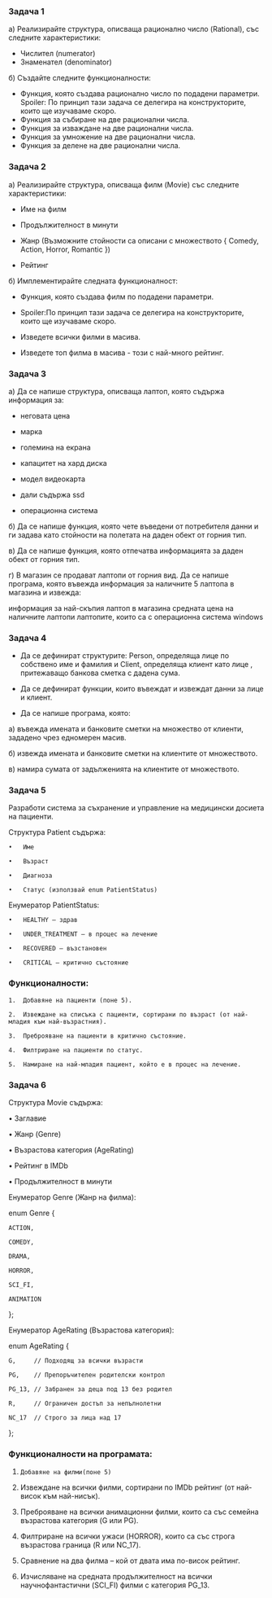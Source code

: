 ### Задача 1

а) Реализирайте структура, описваща рационално число (Rational), със следните характеристики:

- Числител (numerator)
- Знаменател (denominator)
  
б) Създайте следните функционалности:

- Функция, която създава рационално число по подадени параметри.
  Spoiler: По принцип тази задача се делегира на конструкторите, които ще изучаваме скоро.
- Функция за събиране на две рационални числа.
- Функция за изваждане на две рационални числа.
- Функция за умножение на две рационални числа.
- Функция за делене на две рационални числа.

### Задача 2 

а) Реализирайте структура, описваща филм (Movie) със следните характеристики:

- Име на филм

- Продължителност в минути

- Жанр (Възможните стойности са описани с 
множеството { Comedy, Action, Horror, Romantic })

- Рейтинг

б) Имплементирайте следната функционалност:


- Функция, която създава филм по подадени параметри. 

- Spoiler:По принцип тази задача се делегира на конструкторите,
които ще изучаваме скоро.

- Изведете всички филми в масива.

- Изведете топ филма в масива - този с най-много рейтинг.


### Задача 3 
а) Да се напише структура, описваща лаптоп, която съдържа информация за:

- неговата цена

- марка

- големина на екрана

- капацитет на хард диска

- модел видеокарта

- дали съдържа ssd

- операционна система

б) Да се напише функция, която чете въведени от потребителя данни и 
ги задава като стойности на полетата на даден обект от горния тип.

в) Да се напише функция, която отпечатва информацията за даден обект от горния тип.

г) В магазин се продават лаптопи от горния вид. Да се напише програма,
която въвежда информация за наличните 5 лаптопа в магазина и извежда:

информация за най-скъпия лаптоп в магазина
средната цена на наличните лаптопи
лаптопите, които са с операционна система windows

### Задача 4 
- Да се дефинират структурите: Person, определяща лице по собствено име и фамилия и Client,
определяща клиент като лице , притежаващо банкова сметка с дадена сума.

- Да се дефинират функции, които въвеждат и извеждат данни за лице и клиент.
  
- Да се напише програма, която:

а) въвежда имената и банковите сметки на множество от клиенти, зададено чрез едномерен масив.

б) извежда имената и банковите сметки на клиентите от множеството.

в) намира сумата от задълженията на клиентите от множеството.


### Задача 5

Разработи система за съхранение и управление
 на медицински досиета на пациенти.

Структура Patient съдържа:

	•	Име 

	•	Възраст 

	•	Диагноза 

	•	Статус (използвай enum PatientStatus)


Енумератор PatientStatus:

	•	HEALTHY – здрав

	•	UNDER_TREATMENT – в процес на лечение

	•	RECOVERED – възстановен

	•	CRITICAL – критично състояние

### Функционалности:

	1.	Добавяне на пациенти (поне 5).

	2.	Извеждане на списъка с пациенти, сортирани по възраст (от най-младия към най-възрастния).

	3.	Преброяване на пациенти в критично състояние.

	4.	Филтриране на пациенти по статус.

	5.	Намиране на най-младия пациент, който е в процес на лечение.


### Задача 6


Структура Movie съдържа:

  • Заглавие

  •	Жанр (Genre)

  •	Възрастова категория (AgeRating)

  •	Рейтинг в IMDb

  •	Продължителност в минути

Енумератор Genre (Жанр на филма):

enum Genre {

    ACTION,

    COMEDY,

    DRAMA,

    HORROR,

    SCI_FI,

    ANIMATION
};

Енумератор AgeRating (Възрастова категория):

enum AgeRating {

    G,     // Подходящ за всички възрасти

    PG,    // Препоръчителен родителски контрол

    PG_13, // Забранен за деца под 13 без родител

    R,     // Ограничен достъп за непълнолетни

    NC_17  // Строго за лица над 17
};

### Функционалности на програмата:
  1.	 Добавяне на филми(поне 5)

  2.	Извеждане на всички филми, сортирани по IMDb рейтинг (от най-висок към най-нисък).
  
  3.	Преброяване на всички анимационни филми, които са със семейна възрастова категория (G или PG).
  
  4.	Филтриране на всички ужаси (HORROR), които са със строга възрастова граница (R или NC_17).
  
  5.	Сравнение на два филма – кой от двата има по-висок рейтинг.
  
  6.	Изчисляване на средната продължителност на всички научнофантастични (SCI_FI) филми с категория PG_13.